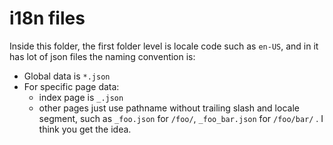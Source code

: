 # i18n files

Inside this folder, the first folder level is locale code such as `en-US`, and in it has lot of json files the naming convention is:

- Global data is `*.json`
- For specific page data:
  - index page is `_.json`
  - other pages just use pathname without trailing slash and locale segment, such as `_foo.json` for `/foo/`, `_foo_bar.json` for `/foo/bar/` . I think you get the idea.
